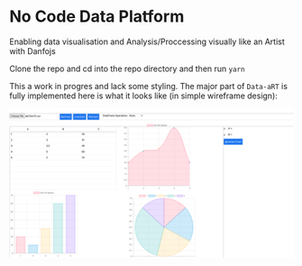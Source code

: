 # No Code Data Platform

Enabling data visualisation and Analysis/Proccessing visually like an Artist with Danfojs

Clone the repo and cd into the repo directory and then run `yarn`

This a work in progres and lack some styling. The major part of `Data-aRT` is fully implemented here is what it looks like (in simple wireframe design):

![](exxample.png)



